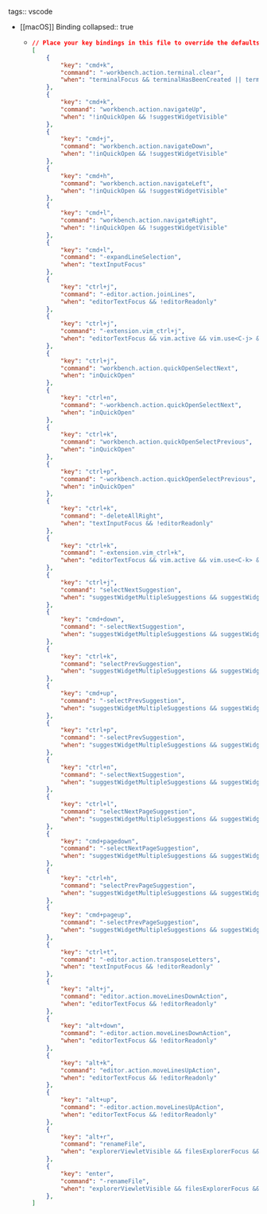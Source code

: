 tags:: vscode

- [[macOS]] Binding
  collapsed:: true
	- ```json
	  // Place your key bindings in this file to override the defaults
	  [
	      {
	          "key": "cmd+k",
	          "command": "-workbench.action.terminal.clear",
	          "when": "terminalFocus && terminalHasBeenCreated || terminalFocus && terminalProcessSupported"
	      },
	      {
	          "key": "cmd+k",
	          "command": "workbench.action.navigateUp",
	          "when": "!inQuickOpen && !suggestWidgetVisible"
	      },
	      {
	          "key": "cmd+j",
	          "command": "workbench.action.navigateDown",
	          "when": "!inQuickOpen && !suggestWidgetVisible"
	      },
	      {
	          "key": "cmd+h",
	          "command": "workbench.action.navigateLeft",
	          "when": "!inQuickOpen && !suggestWidgetVisible"
	      },
	      {
	          "key": "cmd+l",
	          "command": "workbench.action.navigateRight",
	          "when": "!inQuickOpen && !suggestWidgetVisible"
	      },
	      {
	          "key": "cmd+l",
	          "command": "-expandLineSelection",
	          "when": "textInputFocus"
	      },
	      {
	          "key": "ctrl+j",
	          "command": "-editor.action.joinLines",
	          "when": "editorTextFocus && !editorReadonly"
	      },
	      {
	          "key": "ctrl+j",
	          "command": "-extension.vim_ctrl+j",
	          "when": "editorTextFocus && vim.active && vim.use<C-j> && !inDebugRepl"
	      },
	      {
	          "key": "ctrl+j",
	          "command": "workbench.action.quickOpenSelectNext",
	          "when": "inQuickOpen"
	      },
	      {
	          "key": "ctrl+n",
	          "command": "-workbench.action.quickOpenSelectNext",
	          "when": "inQuickOpen"
	      },
	      {
	          "key": "ctrl+k",
	          "command": "workbench.action.quickOpenSelectPrevious",
	          "when": "inQuickOpen"
	      },
	      {
	          "key": "ctrl+p",
	          "command": "-workbench.action.quickOpenSelectPrevious",
	          "when": "inQuickOpen"
	      },
	      {
	          "key": "ctrl+k",
	          "command": "-deleteAllRight",
	          "when": "textInputFocus && !editorReadonly"
	      },
	      {
	          "key": "ctrl+k",
	          "command": "-extension.vim_ctrl+k",
	          "when": "editorTextFocus && vim.active && vim.use<C-k> && !inDebugRepl"
	      },
	      {
	          "key": "ctrl+j",
	          "command": "selectNextSuggestion",
	          "when": "suggestWidgetMultipleSuggestions && suggestWidgetVisible && textInputFocus"
	      },
	      {
	          "key": "cmd+down",
	          "command": "-selectNextSuggestion",
	          "when": "suggestWidgetMultipleSuggestions && suggestWidgetVisible && textInputFocus"
	      },
	      {
	          "key": "ctrl+k",
	          "command": "selectPrevSuggestion",
	          "when": "suggestWidgetMultipleSuggestions && suggestWidgetVisible && textInputFocus"
	      },
	      {
	          "key": "cmd+up",
	          "command": "-selectPrevSuggestion",
	          "when": "suggestWidgetMultipleSuggestions && suggestWidgetVisible && textInputFocus"
	      },
	      {
	          "key": "ctrl+p",
	          "command": "-selectPrevSuggestion",
	          "when": "suggestWidgetMultipleSuggestions && suggestWidgetVisible && textInputFocus"
	      },
	      {
	          "key": "ctrl+n",
	          "command": "-selectNextSuggestion",
	          "when": "suggestWidgetMultipleSuggestions && suggestWidgetVisible && textInputFocus"
	      },
	      {
	          "key": "ctrl+l",
	          "command": "selectNextPageSuggestion",
	          "when": "suggestWidgetMultipleSuggestions && suggestWidgetVisible && textInputFocus"
	      },
	      {
	          "key": "cmd+pagedown",
	          "command": "-selectNextPageSuggestion",
	          "when": "suggestWidgetMultipleSuggestions && suggestWidgetVisible && textInputFocus"
	      },
	      {
	          "key": "ctrl+h",
	          "command": "selectPrevPageSuggestion",
	          "when": "suggestWidgetMultipleSuggestions && suggestWidgetVisible && textInputFocus"
	      },
	      {
	          "key": "cmd+pageup",
	          "command": "-selectPrevPageSuggestion",
	          "when": "suggestWidgetMultipleSuggestions && suggestWidgetVisible && textInputFocus"
	      },
	      {
	          "key": "ctrl+t",
	          "command": "-editor.action.transposeLetters",
	          "when": "textInputFocus && !editorReadonly"
	      },
	      {
	          "key": "alt+j",
	          "command": "editor.action.moveLinesDownAction",
	          "when": "editorTextFocus && !editorReadonly"
	      },
	      {
	          "key": "alt+down",
	          "command": "-editor.action.moveLinesDownAction",
	          "when": "editorTextFocus && !editorReadonly"
	      },
	      {
	          "key": "alt+k",
	          "command": "editor.action.moveLinesUpAction",
	          "when": "editorTextFocus && !editorReadonly"
	      },
	      {
	          "key": "alt+up",
	          "command": "-editor.action.moveLinesUpAction",
	          "when": "editorTextFocus && !editorReadonly"
	      },
	      {
	          "key": "alt+r",
	          "command": "renameFile",
	          "when": "explorerViewletVisible && filesExplorerFocus && !explorerResourceIsRoot && !explorerResourceReadonly && !inputFocus"
	      },
	      {
	          "key": "enter",
	          "command": "-renameFile",
	          "when": "explorerViewletVisible && filesExplorerFocus && !explorerResourceIsRoot && !explorerResourceReadonly && !inputFocus"
	      },
	  ]
	  ```
